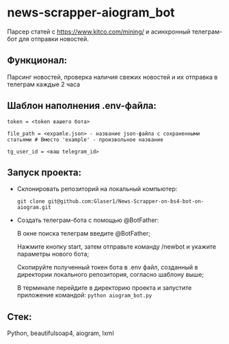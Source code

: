 # news-scrapper-aiogram_bot

Парсер статей с https://www.kitco.com/mining/ и асинхронный телеграм-бот для отправки новостей.

## Функционал:
   Парсинг новостей, проверка наличия свежих новостей и их отправка в телеграм каждые 2 часа

## Шаблон наполнения .env-файла:
  ``` token = <token вашего бота> ``` 
  
  ``` file_path = <expamle.json> - название json-файла с сохраненными статьями # Вместо 'example' - произвольное название ```
  
  ``` tg_user_id = <ваш telegram_id> ```

## Запуск проекта:
* Склонировать репозиторий на локальный компьютер:

  ``` git clone git@github.com:Glaser1/News-Scrapper-on-bs4-bot-on-aiogram.git ```
  
* Создать телеграм-бота с помощью @BotFather:

  В окне поиска телеграм введите @BotFather;
  
  Нажмите кнопку start, затем отправьте команду /newbot и укажите параметры нового бота;
  
  Скопируйте полученный токен бота в .env файл, созданный в директории локального репозитория, согласно шаблону выше;
  
  В терминале перейдите в директорию проекта и запустите приложение командой: 
    ``` python aiogram_bot.py ```

## Стек:
  Python, beautifulsoap4, aiogram, lxml
